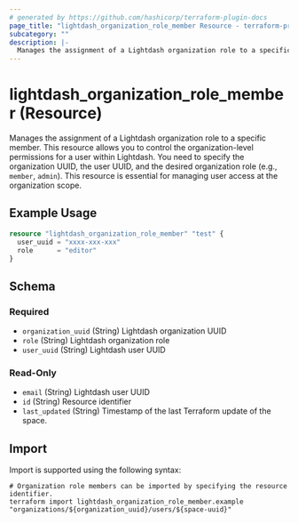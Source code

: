 ```yaml
---
# generated by https://github.com/hashicorp/terraform-plugin-docs
page_title: "lightdash_organization_role_member Resource - terraform-provider-lightdash"
subcategory: ""
description: |-
  Manages the assignment of a Lightdash organization role to a specific member. This resource allows you to control the organization-level permissions for a user within Lightdash. You need to specify the organization UUID, the user UUID, and the desired organization role (e.g., member, admin). This resource is essential for managing user access at the organization scope.
---
```


# lightdash_organization_role_member (Resource)

Manages the assignment of a Lightdash organization role to a specific member. This resource allows you to control the organization-level permissions for a user within Lightdash. You need to specify the organization UUID, the user UUID, and the desired organization role (e.g., `member`, `admin`). This resource is essential for managing user access at the organization scope.

## Example Usage

```terraform
resource "lightdash_organization_role_member" "test" {
  user_uuid = "xxxx-xxx-xxx"
  role      = "editor"
}
```

<!-- schema generated by tfplugindocs -->
## Schema

### Required

- `organization_uuid` (String) Lightdash organization UUID
- `role` (String) Lightdash organization role
- `user_uuid` (String) Lightdash user UUID

### Read-Only

- `email` (String) Lightdash user UUID
- `id` (String) Resource identifier
- `last_updated` (String) Timestamp of the last Terraform update of the space.

## Import

Import is supported using the following syntax:

```shell
# Organization role members can be imported by specifying the resource identifier.
terraform import lightdash_organization_role_member.example "organizations/${organization_uuid}/users/${space-uuid}"
```
